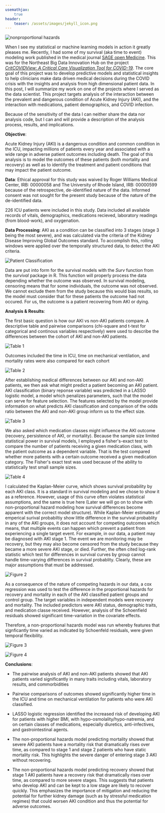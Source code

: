 ```yaml
---
usemathjax:
    true
header: 
    teaser: /assets/images/jekyll_icon.png
---
```


![nonproportional hazards](/assets/images/Post_Images/nonproportional_hazards.jpeg)

When I see my statistical or machine learning models in action it greatly pleases me. Recently, I had some of my survival (aka time to event) modeling work published in the medical journal [SAGE open Medicine](https://journals.sagepub.com/doi/10.1177/20503121221099359). This was for the Northeast Big Data Innovation Hub on the project [_CritCOVIDView: A Critical Care Visualization Tool for COVID-19_](https://nebigdatahub.org/critcovidview/). The core goal of this project was to develop predictive models and statistical insights to help clinicians make data driven medical decisions during the COVID crisis with the insights and analysis from high dimensional patient data. In this post, I will summarize my work on one of the projects where I served as the data scientist. This project  targets analysis of the interaction between the prevalent and dangerous condition of Acute Kidney Injury (AKI), and the interaction with medications, patient demographics, and COVID infection. 

Because of the sensitivity of the data I can neither share the data nor analysis code, but I can and will provide a description of the analysis process, results, and implications.

__Objective__:

Acute Kidney Injury (AKI) is a dangerous condition and common condition in the ICU, impacting millions of patients every year and associated with a wide range in adverse patient outcomes including death. The goal of this analysis is to model the outcomes of these patients (both mortality and recovery) as well as to identify the treatment and patient conditions that may impact the patient outcome.


__Data__:
Ethical approval for this study was waived by Roger Williams Medical Center, IRB: 00000058 and The University of Rhode Island, IRB: 00000599 because of the retrospective, de-identified nature of the data. Informed consent was not sought for the present study because of the nature of the de-identified data.

226 ICU patients were included in this study. Data included all available records of vitals, demographics, medications recieved, laboratory readings (from blood-work), and oxygenation.

__Data Processing__:
AKI as a condition can be classified into 3 stages (stage 3 being the most severe), and was calculated via the criteria of the Kidney Disease Improving Global Outcomes standard. To accomplish this, rolling windows were applied over the temporally structured data, to detect the AKI criteria.

![Patient Classification](/assets/images/Post_Images/patients_included_KDIGO.PNG)

Data are put into form for the survival models with the _Surv_ function from the _survival_ package in R. This function will properly process the data depending whether the outcome was observed. In survival modeling, censoring means that for some individuals, the outcome was not observed. We cannot exclude them from the study because this would bias results, so the model must consider that for these patients the outcome had not occured. For us, the outcome is a patient recovering from AKI or dying. 

__Analysis & Results__:

The first basic question is how our AKI vs non-AKI patients compare. A descriptive table and pairwise comparisons (chi-square and t-test for categorical and continous variables respectively) were used to describe the differences between the cohort of AKI and non-AKI patients. 

![Table 1](/assets/images/Post_Images/Table1.jpg)

Outcomes included the time in ICU, time on mechanical ventilation, and mortality rates were also compared for each cohort 

![Table 2](/assets/images/Post_Images/Table2.jpg)

After establishing medical differences between our AKI and non-AKI patients, we then ask what might predict a patient becoming an AKI patient. AKI classification (binary reponse variable) was predicted in a LASSO logistic model, a model which penalizes parameters, such that the model can serve for feature selection. The features selected by the model provide information on what predicts AKI classification and comparison of the odds ratio between the AKI and non-AKI group inform us to the effect size. 

![Table 3](/assets/images/Post_Images/Table3.jpg)

We also asked which medication classes might influence the AKI outcome (recovery, persistence of AKI, or mortality). Because the sample size limited statistical power in survival models, I employed a fisher's-exact test to compare the number of patients receiving a given medication class, with the patient outcome as a dependent variable. That is the test compared whether more patients with a certain outcome received a given medication category. The Fisher's exact test was used because of the ability to statistically test small sample sizes. 

![Table 4](/assets/images/Post_Images/Table4.jpg)

I calculated the Kaplan-Meier curve, which shows survival probability by each AKI class. It is a standard in survival modeling and we chose to show it as a reference. However, usage of this curve often violates statistical assumptions, and the same is true here (Later we will go on to show with non-proportional hazard modeling how survival differences become apparent with the correct model structure). While Kaplan-Meier estimates of emperical surival probabiltiy show little difference in the survival probablity in any of the AKI groups, it does not account for competing outcomes which means, that multiple events can happen which prevent a patient from experiencing a single target event. For example, in our data, a patient may be diagnosed with AKI stage 1. The event we are monitoring may be recovery, but they may also become censored from the study because they became a more severe AKI stage, or died. Further, the often cited log-rank statistic which test for differences in survival curves by group cannot handle time-varying differences in survival probablity. Clearly, these are major assumptions that must be addressed.

![Figure 2](/assets/images/Post_Images/Figure2.jpg)

As a consequence of the nature of competing hazards in our data, a cox regression was used to test the difference in the proportional hazards for recovery and mortality in each of the AKI classified patient groups and control group. The target variables in independent models were recovery and mortality. The included predictors were AKI status, demographic traits, and medication classe received. However, analysis of the Schoenfield residuals showed significant time-variation in the covariate effects. 

Therefore, a non-proportional hazards model was run whereby features that signficantly time varied as indicated by Schoenfeld residuals, were given temporal flexibility. 

![Figure 3](/assets/images/Post_Images/Figure3.jpg)

![Figure 4](/assets/images/Post_Images/Figure4.jpg)


__Conclusions__:

- The pairwise analysis of AKI and non-AKI patients showed that AKI patients varied significantly in many traits including vitals, laboratory results, and commorbidities

- Pairwise comparisons of outcomes showed significantly higher time in the ICU and time on mechanical ventilation for patients who were AKI classified. 

- LASSO logistic regression identified the increased risk of developing AKI for patients with higher BMI, with hypo-osmolality/hypo-natremia, and on certain classes of medications, especially diuretics, anti-infectives, and gastrointestinal agents.

- The non-proportional hazards model predicting mortality showed that severe AKI patients have a mortality risk that dramatically rises over time, as compared to stage 1 and stage 2 patients who have static mortality risk. This highlights the severe danger of entering stage 3 AKI without recovering. 

- The non-proportional hazards model predicting recovery showed that stage 1 AKI patients have a recovery risk that dramatically rises over time, as compared to more severe stages. This suggests that patients who develop AKI and can be kept to a low stage are likely to recover quickly. This emphasizes the importance of mitigation and reducing the potential for further kidney damage (such as by stressful medication regimes) that could worsen AKI condition and thus the potential for adverse outcomes.